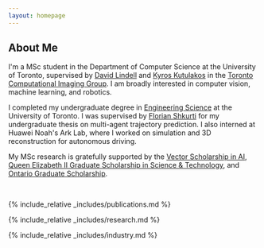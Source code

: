```yaml
---
layout: homepage
---
```


## About Me

I'm a MSc student in the Department of Computer Science at the University of Toronto, supervised by [David Lindell](https://davidlindell.com) and [Kyros Kutulakos](https://www.cs.toronto.edu/~kyros/) in the [Toronto Computational Imaging Group](https://compimaging.dgp.toronto.edu). I am broadly interested in computer vision, machine learning, and robotics.

I completed my undergraduate degree in [Engineering Science](https://engsci.utoronto.ca/program/what-is-engsci/) at the University of Toronto. I was supervised by [Florian Shkurti](http://www.cs.toronto.edu/~florian/) for my undergraduate thesis on multi-agent trajectory prediction. I also interned at Huawei Noah's Ark Lab, where I worked on simulation and 3D reconstruction for autonomous driving.

My MSc research is gratefully supported by the [Vector Scholarship in AI](https://vectorinstitute.ai/programs/scholarship/), [Queen Elizabeth II Graduate Scholarship in Science & Technology](https://osap.gov.on.ca/OSAPPortal/en/A-ZListofAid/PRDR019236.html), and [Ontario Graduate Scholarship](https://osap.gov.on.ca/OSAPPortal/en/A-ZListofAid/PRDR019245.html).

<br> <!-- Adds vertical space -->

<!-- ## News

- **[Jun 2025]** I received the Ontario Graduate Scholarship!
- **[Aug 2024]** Awarded the Queen Elizabeth II Graduate Scholarship in Science & Technology!
- **[May 2024]** I was selected as a recipient of the Vector Scholarship in AI.
- **[Jul 2023]** Our paper on multi-view 3D vehicle reconstruction has been accepted to ICCV 2023! -->

{% include_relative _includes/publications.md %}

{% include_relative _includes/research.md %}

{% include_relative _includes/industry.md %}
